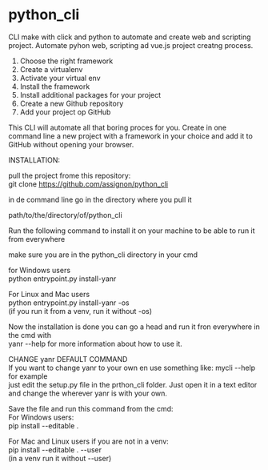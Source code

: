 # python_cli
CLI make with click and python to automate and create web and scripting project.
Automate pyhon web, scripting ad vue.js project creatng process.

  1. Choose the right framework
  2. Create a virtualenv
  3. Activate your virtual env
  4. Install the framework
  5. Install additional packages for your project
  6. Create a new Github repository
  7. Add your project op GitHub
  
This CLI will automate all that boring proces for you.
Create in one command line a new project with a framework in your choice and add it to GitHub without opening your browser.

INSTALLATION:

pull the project frome this repository:  
git clone https://github.com/assignon/python_cli

in de command line go in the directory where you pull it 

path/to/the/directory/of/python_cli

Run the following command to install it on your machine to be able to run it from everywhere 

make sure you are in the python_cli directory in your cmd </br>

for Windows users</br>
python entrypoint.py install-yanr</br>

For Linux and Mac users </br>
python entrypoint.py install-yanr -os </br>
(if you run it from a venv, run it without -os) </br>

Now the installation is done you can go a head and run it fron everywhere in the cmd with </br>
yanr --help for more information about how to use it.</br> 

CHANGE yanr DEFAULT COMMAND </br>
If you want to change yanr to your own en use something like: mycli --help for example </br>
just edit the setup.py file in the prthon_cli folder. Just open it in a text editor </br> 
and change the wherever yanr is with your own.</br> 

Save the file and run this command from the cmd:</br> 
For Windows users:</br> 
pip install --editable . </br>

For Mac and Linux users if you are not in a venv:</br> 
pip install --editable . --user</br> 
(in a venv run it without --user) 
